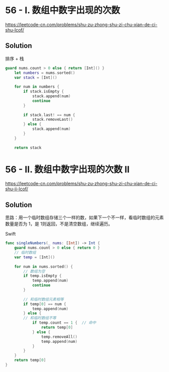 # 56 - I. 数组中数字出现的次数

<https://leetcode-cn.com/problems/shu-zu-zhong-shu-zi-chu-xian-de-ci-shu-lcof/>

## Solution

排序 + 栈

```swift
guard nums.count > 0 else { return [Int]() }
    let numbers = nums.sorted()
    var stack = [Int]()
    
    for num in numbers {
        if stack.isEmpty {
            stack.append(num)
            continue
        }
        
        if stack.last! == num {
            stack.removeLast()
        } else {
            stack.append(num)
        }
    }
    
    return stack
```

# 56 - II. 数组中数字出现的次数 II

<https://leetcode-cn.com/problems/shu-zu-zhong-shu-zi-chu-xian-de-ci-shu-ii-lcof/>

## Solution

思路：用一个临时数组存储三个一样的数，如果下一个不一样，看临时数组的元素数量是否为 1，是 1则返回，不是清空数组，继续遍历。

Swift

```swift
func singleNumbers(_ nums: [Int]) -> Int {
    guard nums.count > 0 else { return 0 }
    // 临时数组
    var temp = [Int]()
    
    for num in nums.sorted() {
        // 数组为空
        if temp.isEmpty {
            temp.append(num)
            continue
        }
        
        // 和临时数组元素相等
        if temp[0] == num {
            temp.append(num)
        } else {
        // 和临时数组不等
            if temp.count == 1 {  // 命中
                return temp[0]
            } else {
                temp.removeAll()
                temp.append(num)
            }
        }
    }
    return temp[0]
}
```